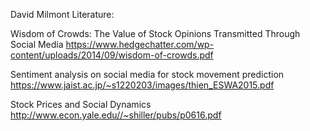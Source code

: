 David Milmont Literature:

Wisdom of Crowds: The Value of Stock Opinions Transmitted Through Social Media
https://www.hedgechatter.com/wp-content/uploads/2014/09/wisdom-of-crowds.pdf

Sentiment analysis on social media for stock movement prediction
https://www.jaist.ac.jp/~s1220203/images/thien_ESWA2015.pdf

Stock Prices and Social Dynamics
http://www.econ.yale.edu//~shiller/pubs/p0616.pdf

